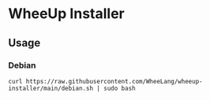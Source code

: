 # WheeUp Installer
## Usage
### Debian
```
curl https://raw.githubusercontent.com/WheeLang/wheeup-installer/main/debian.sh | sudo bash
```
